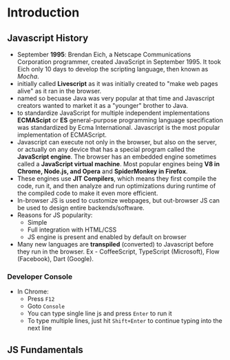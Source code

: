 # Introduction

## Javascript History
- September **1995**: Brendan Eich, a Netscape Communications Corporation programmer, created JavaScript in September 1995. It took Eich only 10 days to develop the scripting language, then known as *Mocha*.
- initially called **Livescript** as it was initially created to "make web pages alive" as it ran in the browser.
- named so becuase Java was very popular at that time and Javascript creators wanted to market it as a "younger" brother to Java.
-  to standardize JavaScript for multiple independent implementations **ECMAScipt** or **ES** general-purpose programming language specification was standardized by Ecma International. Javascript is the most popular implementation of ECMAScript.
- Javascript can execute not only in the browser, but also on the server, or actually on any device that has a special program called the **JavaScript engine**. The browser has an embedded engine sometimes called a **JavaScript virtual machine**. Most popular engines being **V8 in Chrome, Node.js, and Opera** and **SpiderMonkey in Firefox**.
- These engines use **JIT Compilers**, which means they first compile the code, run it, and then analyze and run optimizations during runtime of the compiled code to make it even more efficient.
- In-browser JS is used to customize webpages, but out-browser JS can be used to design entire backends/software.
- Reasons for JS popularity:
  - Simple
  - Full integration with HTML/CSS
  - JS engine is present and enabled by default on browser
- Many new languages are **transpiled** (converted)  to Javascript before they run in the browser. Ex - CoffeeScript, TypeScript (Microsoft), Flow (Facebook), Dart (Google).

### Developer Console
- In Chrome:
  - Press `F12`
  - Goto `Console`
  - You can type single line js and press `Enter` to run it
  - To type multiple lines, just hit `Shift+Enter` to continue typing into the next line
  
## JS Fundamentals

### <script> tag
- JS code on an HTML page can be written inside it as 
```js
  <script> ...js code goes here... </script>
```  
- We can use external scripts as 
```js
  <script src="my.js">
  ...cannot use js code here, when using external script...
  </script>
```
- we can have multiple `<script>` tags anywhere on a webpage
- The `type` and `language` attributes are not required anymore
  
### Semicolons
- they are automatically added in most cases, only where Javascript feels like
- just as a good programming practice, always use semicolons

### Comments
- Single line
```js
// This will be ignored
```
- Multi-line 
```js
/* All this
will be 
ignored*/
```
- Nesting of comments is not allowed

### 'use strict'
- written as a string
```js
"use strict"; // either this way
'use strict'; //or this way
```
- used to specify that older language features must not be included
- it can placed **only at the top of the script (only comments can come before it)**, or at the **start of the function body (in this case it only affects that function)**

### Variables
- new way: `let`
- old way: `var`
- constant: `const`
```js
const Birthday = "25/02/1998";
```
- Only `[a-zA-Z0-9\_$]` are allowed, first character should not be a digit.

### Data types
- 8 basic types: 
  - `number` -  limited by ±2<sup>53</sup> (`123`)
  - `bigint` - numbers larger than ±2<sup>53</sup> (`123n`)
  - `string` - `""` or `''` or `backticks` (extended functionality quotes to enable usage of `${...}`)
  - `null` - nothing, empty or value unknown
  - `undefined` - default initial value for unassigned things
  - `boolean` - `true`/`false`
  - `object` - more complex data structures
  - `symbol` - unique identifier for object
- 3 special numeric values which also belong to `number` data type
  - `Infinity` - +∞
  - `-Infinity` - -∞
  - `NaN` - Not-a-Number (often a result of mathematical operation other than `+` on unequal data types)
- `typeof` operator
  - `typeof x` or `typeof(x)`
  - it returns a string (name of type detected)
  - `typeof(null)` is `object` and it is a language error
  - `typeof(function_name)` reutrns `function`. Ex - `typeof alert`

### Interaction: alert, prompt, confirm
- all three opens a *"modal window"* i.e. the script and the page pauses until this window is closed either by interacting or pressing `Esc`
- we can't control location and look of this modal window

- **alert:** returns nothing (`undefined`)
```js
alert("FBI! OPEN UP!!");
```
- **prompt:** returns the input, if `Esc` then `null`
```js
let name = prompt("Enter your name:", Abhishek); //Second param is always optional
```
- **confirm:** returns `true` on OK, otherwise `false` (even on `Esc`)
```js
let permission = confirm("Close this window?");
```

### Type Conversions
#### String Conversion
Every other datatype can be converted to `string` type using `String(value_to_convert)` as:
- `null` becomes `"null"`
- `undefined` becomes `"undefined"`
- `true`/`false` becomes `"true"`/`"false"`
- `12345` becomes `"12345"`

#### Number Conversion
Implicit conversion happens in mathematical functions and expressions automatically. Use `Number(value_to_convert)` to explicitly convert.
| Value    |   Becomes...  | 
|----------|-------------|
| undefined |  NaN | 
| null |    0   | 
| true/false | 1/0 |  
| string | Whitespaces from the start and end are removed. If the remaining string is empty, the result is 0. Otherwise, the number is "read" from the string. An alphanumeric mixed string gives NaN. |

#### Boolean Conversion
The conversion rule:
- Values that are intuitively "empty", like `0`, an empty string (`""`), `null`, `undefined`, and `NaN`, become `false`.
- Other values become `true`.

**NOTE**: `"0"` is not an empty string and hence it's boolean value is `true`.

### Basic operators & maths
Arithmetic operaors - `+`, `-`, `*`, `/`, `%`, and `**`

### + is a very special operator
- Arithmetic addition (on `numeric` type). 
- If one of the oprands is `boolean`, it converts all to numeric, `true` is `1` and `false` is `0`. 
- String concatenation
  - **only** the `+` operator converts any other type to `string` if one of the operands is a `string`. **All** other basic operators convert string to numeric if one of the operands is a `string`.
  ```js
  let a = 2 + '3'; // 2 will be converted to string and the result will be "23"
  let b = 2 + 2 + '1'; // "41" and not "221", because of associativity
  let c = '1' + 2 + 2; // "122"
  ```
- Convert to Numeric type (shorthand for `Number(value)`), no effect on numbers. Ex - `let a = +'99';`.

- **Exercise:**
```js
"" + 1 + 0  // "10"
"" - 1 + 0  // "-1"
true + false  // 1, even without explicitly casting to a number
true + true // 2, even without explicitly casting to a number
6 / "3" // 2
"2" * "3" // 6
4 + 5 + "px"  // 9px
"$" + 4 + 5 // $45
"4" - 2 // 2
"4px" - 2 // NaN
7 / 0 // Infinity
"  -9  " + 5  // " -9 5"
"  -9  " - 5  // -14
null + 1  // 1
undefined + 1 // NaN
" \t \n" - 2  // -2, as the string is an empty string (only having whitespace chars) i.e. "0" after numeric conversion
```

### Assignment (=)
Returns assigned value
```js
let b;
let a = (b=5);
alert("a = " + a);   

// Output: a = 5
```

#### Chained Assignments
```js
a = b = c = 4; // All a,b, and c get value as 4
```

### Compound Operators
Exist for all arithmetical and bitwise operators. Ex - `+=`, `|=`, etc...

### Unary Increment/Decrement
Postfix and prefix: `++` and `--`

### Bitwise operators
AND (`&`), OR (`|`), XOR (`^`), NOT (`~`), LEFT SHIFT (`<<`), RIGHT SHIFT (`>>`), and ZERO-FILL RIGHT SHIFT ('>>>')

### Comma operator
Same as in C. Very low precedence.

## Comparisons
- All comparison operators return a boolean value.
- 8 comparison operators: `<`, `>`, `<=`, `>=`, `==`, `!=`, `===`, and `!==`.
- **String Comparison:** Strings are compared lexicographically (unicode) character-by-character.
```js
alert( 'Z' > 'A' ); // true
alert( 'Glow' > 'Glee' ); // true
alert( 'Bee' > 'Be' ); // true
```
- **Strict equality operator (===):** Returns `false` if the operands are of different types.
```js
alert(0 == false); // true
alert(0 === false); // false
```
### Comparisons with null and undefined
```js
alert(null === undefined);  // false
alert(null == undefined);  // true, they both are same for == operator
```
- `==` is defined separately than other comparison operators:
  - every comparison operator converts operands to number first. `null` converts to `0` and `undefined` to `NaN`.
  - `==` is defined such that `null` and `undefined` are **only** equal to one another and **not anything else**. No such conversion takes place with `null` and `undefined` with `==`. This can lead to non-intuitive results like [this](https://javascript.info/comparison#strange-result-null-vs-0).
  
  ```js
  alert(null == 0); // false, null to number is 0 but no such conversion for == and above rule is followed
  ```

### Conditional operators
`if-else`, `else if`, `switch`, and `?:`.
- **Switch:**
  - No ranges are allowed unlike C/C++.
  - The case matching is **strict**. 
  - Both `switch` and `case` allow arbitrary expressions.
```js
switch(a+b){
  case '1':  // 1 won't match with this
  
  case (b+1):
  
  case 3:   // '3' won't match with this
}
```

### Logical operators
- Operands get converted to `boolean` type before operation.
- Operands are evaluated from left to right.
- **There is a return type, it is not always `boolean`.**
<br><br>
- **OR (||):** finds the first *truthy* value (short-circuited) and returns that value, if all `false` then return value of last operand.
- **AND (&&):** finds the first *falsy* value (short-circuited) and returns that value, if all `true` then return value of last operand.
- **NOT(!):** returns `true`/`false`. Convert operand to `boolean` type, inverse the value and return it. `!!` can be used in place of `Boolean(value)`.

**Must do Exercises:** [here](https://javascript.info/logical-operators#tasks).

### Nullish coalescing operator '??'
- It performs a check for `null` and `undefined` values.
- The result of `a ?? b` is: `a` if it's not `null` or `undefined`, otherwise `b`.
- `??` returns the first *defined* value.
- It's forbidden to use it with `||` or `&&` without explicit parentheses.

### Loops
`for`, `while`, and `do...while`
- any part of the `for` loop can be skipped
- inline declaration is allowed in `for` loop
```js
for(let i=0; i<10; i++){}
```
- `break` and `continue` - call is only possible from inside a loop.
- To jump in code, use labels with break as:
```js
for(let i=0; i<10; i++)
{
  if(i == 5)
    break foo;
}

foo: alert("You just jumped here!")
```
**NOTE:** The label must be somewhere **above** its usage (`break label;`), unlike C/C++.

### Functions
- Scope rules (*global* and *local*) and variables are *pass-by-value* as in C/C++.
```js
function message(){
let m = "Hello World!";   // local variable 
alert(m);
}

message();  // call
```
- If params are not passed or insufficient params are provided during the call, then such params are assigned `undefined`, unless a default param is provided in the function definition.
  - Functions can have default values. Ex - `function sum(a = 1, b = 2) {   //function_body  }`
- A function with an empty return or without it returns `undefined`.
- Functions can be declared anywhere in a program, even inside `if`/`else` blocks, but they'll be accessible only inside that block.
- Functions can be used above the code declaring them just like in C/C++, but not with function expressions. 
- **Functions can be thought of variables containing some "action" in js, they can be assigned to any other variable, returned froma another function, passed as actual arguments to another function, etc..**

### Function Expression
- Functions can be assigned to variables as:
```js
let sayHi = function() {
  alert( "Hello" );
};  
```
- This print the source code of the function:
```js
function sayHi() {
  alert( "Hello" );
}
alert( sayHi ); // shows the function code, does not call it
```
  - We can copy a function to another variable as:
  ```js
  let funcNew = sayHi;
  ```
  
  #### Callback functions
  A function can be used in a function declaration and later passed as argument. Those functions are called "Callbacks".
  ```js
  function ask(question, yes, no) { // used here as normal vars
  if (confirm(question)) yes();
  else no();
} 

function showOk() {
  alert( "You agreed." );
}

function showCancel() {
  alert( "You canceled the execution." );
}

// usage: functions showOk, showCancel are passed as arguments to ask
ask("Do you agree?", showOk, showCancel);
  ```
- We can also declare functions inside `ask(...)` call as:
```js
function ask(question, yes, no) {
  if (confirm(question)) yes()
  else no();
}

ask(
  "Do you agree?",
  function() { alert("You agreed."); },   // anonymous function
  function() { alert("You canceled the execution."); }  // anonymous function
);
```

### Arrow functions
- `let func = (arg1, arg2, ...argN) => expression`
```js
`let sum = (a, b) => a + b;   // note that they don't have return, the expression is evaluated and returned automatically
alert( sum(1, 2)
```
- Empty arrow function:
```js
let sayHi = () => alert("Hello!");

sayHi();
```

- Multiline arrow function:
```js
let sum = (a, b) => {  // the curly brace opens a multiline function
  let result = a + b;
  return result; // if we use curly braces, then we need an explicit "return"
};

alert( sum(1, 2) ); // 3
```

### Summary
Well summarized [here](https://javascript.info/javascript-specials).
